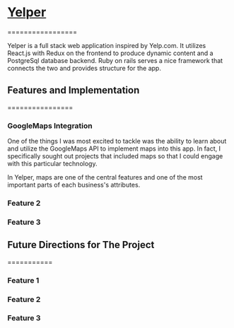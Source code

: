 # [Yelper](https://yelper2017.herokuapp.com/#/)
=================

Yelper is a full stack web application inspired by Yelp.com. It utilizes React.js with Redux on the frontend to produce dynamic content and a PostgreSql database backend. Ruby on rails serves a nice framework that connects the two and provides structure for the app.

## Features and Implementation
================

### GoogleMaps Integration  
One of the things I was most excited to tackle was the ability to learn about and utilize the GoogleMaps API to implement maps into this app. In fact, I specifically sought out projects that included maps so that I could engage with this particular technology.

In Yelper, maps are one of the central features and one of the most important parts of each business's attributes. 

### Feature 2


### Feature 3


## Future Directions for The Project
===========

### Feature 1


### Feature 2


### Feature 3
